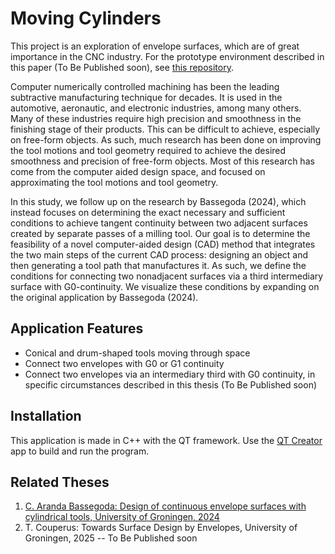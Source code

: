 # Moving Cylinders
This project is an exploration of envelope surfaces, which are of great importance in the CNC industry.
For the prototype environment described in this paper (To Be Published soon), see [this repository](https://github.com/tomcouperus/Surface-Design-by-Envelopes).

Computer numerically controlled machining has been the leading subtractive manufacturing technique for decades. 
It is used in the automotive, aeronautic, and electronic industries, among many others. Many of these industries require high precision and smoothness in the finishing stage of their products. 
This can be difficult to achieve, especially on free-form objects. 
As such, much research has been done on improving the tool motions and tool geometry required to achieve the desired smoothness and precision of free-form objects. 
Most of this research has come from the computer aided design space, and focused on approximating the tool motions and tool geometry. 

In this study, we follow up on the research by Bassegoda (2024), which instead focuses on determining the exact necessary and sufficient conditions to achieve tangent continuity between two adjacent surfaces created by separate passes of a milling tool. 
Our goal is to determine the feasibility of a novel computer-aided design (CAD) method that integrates the two main steps of the current CAD process: designing an object and then generating a tool path that manufactures it. 
As such, we define the conditions for connecting two nonadjacent surfaces via a third intermediary surface with G0-continuity. 
We visualize these conditions by expanding on the original application by Bassegoda (2024).

## Application Features
- Conical and drum-shaped tools moving through space
- Connect two envelopes with G0 or G1 continuity
- Connect two envelopes via an intermediary third with G0 continuity, in specific circumstances described in this thesis (To Be Published soon)

## Installation
This application is made in C++ with the QT framework.
Use the [QT Creator](https://www.qt.io/product/development-tools) app to build and run the program.

## Related Theses

1. [C. Aranda Bassegoda: Design of continuous envelope surfaces with cylindrical tools, University of Groningen, 2024](https://fse.studenttheses.ub.rug.nl/33739/)
2. T. Couperus: Towards Surface Design by Envelopes, University of Groningen, 2025 -- To Be Published soon
